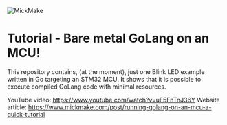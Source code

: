 ![MickMake](https://www.mickmake.com/banner.png)


# Tutorial - Bare metal GoLang on an MCU!
This repository contains, (at the moment), just one Blink LED example written in Go targeting an STM32 MCU.
It shows that it is possible to execute compiled GoLang code with minimal resources.

YouTube video: https://www.youtube.com/watch?v=uF5FnTnJ36Y
Website article: https://www.mickmake.com/post/running-golang-on-an-mcu-a-quick-tutorial
